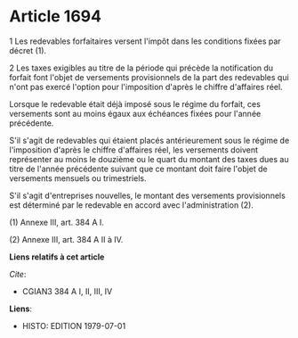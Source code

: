 # Article 1694

1  Les redevables forfaitaires versent l'impôt dans les conditions fixées par décret (1).

2  Les taxes exigibles au titre de la période qui précède la notification du forfait font l'objet de versements provisionnels
de la part des redevables qui n'ont pas exercé l'option pour l'imposition d'après le chiffre d'affaires réel.

Lorsque le redevable était déjà imposé sous le régime du forfait, ces versements sont au moins égaux aux échéances fixées
pour l'année précédente.

S'il s'agit de redevables qui étaient placés antérieurement sous le régime de l'imposition d'après le chiffre d'affaires
réel, les versements doivent représenter au moins le douzième ou le quart du montant des taxes dues au titre de l'année
précédente suivant que ce montant doit faire l'objet de versements mensuels ou trimestriels.

S'il s'agit d'entreprises nouvelles, le montant des versements provisionnels est déterminé par le redevable en accord avec
l'administration (2).

(1) Annexe III, art. 384 A I.

(2) Annexe III, art. 384 A II à IV.

**Liens relatifs à cet article**

_Cite_:

  - CGIAN3 384 A I, II, III, IV

**Liens**:

  - HISTO: EDITION 1979-07-01
